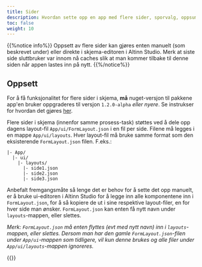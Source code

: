 ```yaml
---
title: Sider
description: Hvordan sette opp en app med flere sider, sporvalg, oppsummering eller flere skjema.
toc: false
weight: 10
---
```


{{%notice info%}}
Oppsett av flere sider kan gjøres enten manuelt (som beskrevet under) eller direkte i skjema-editoren i Altinn Studio.
Merk at siste side sluttbruker var innom nå caches slik at man kommer tilbake til denne siden når appen lastes inn på nytt.
{{%/notice%}}

## Oppsett
For å få funksjonalitet for flere sider i skjema, **må** nuget-versjon til pakkene app'en bruker oppgraderes til versjon `1.2.0-alpha` _eller nyere_.
Se instrukser for hvordan det gjøres [her](../../../maintainance/dependencies).

Flere sider i skjema (innenfor samme prosess-task) støttes ved å dele opp dagens layout-fil `App/ui/FormLayout.json` i en fil per side. Filene må legges i en mappe `App/ui/layouts`. Hver layout-fil må bruke samme format som den eksisterende `FormLayout.json` filen.  F.eks.:

```
|- App/
  |- ui/
    |- layouts/
      |- side1.json
      |- side2.json
      |- side3.json
```

Anbefalt fremgangsmåte så lenge det er behov for å sette det opp manuelt, er å bruke ui-editoren i Altinn Studio for å legge inn alle komponentene inn i `FormLayout.json`, for å så kopiere de ut i sine respektive layout-filer, en for hver side man ønsker. `FormLayout.json` kan enten få nytt navn under `layouts`-mappen, eller slettes. 

_Merk: `FormLayout.json` må enten flyttes (evt med nytt navn) inn i `layouts`-mappen, eller slettes. Dersom man har den gamle `FormLayout.json`-filen under `App/ui`-mappen som tidligere, vil kun denne brukes og alle filer under `App/ui/layouts`-mappen ignoreres._ 

{{<children>}}